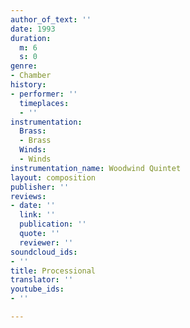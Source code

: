 ```yaml
---
author_of_text: ''
date: 1993
duration:
  m: 6
  s: 0
genre:
- Chamber
history:
- performer: ''
  timeplaces:
  - ''
instrumentation:
  Brass:
  - Brass
  Winds:
  - Winds
instrumentation_name: Woodwind Quintet
layout: composition
publisher: ''
reviews:
- date: ''
  link: ''
  publication: ''
  quote: ''
  reviewer: ''
soundcloud_ids:
- ''
title: Processional
translator: ''
youtube_ids:
- ''

---
```

